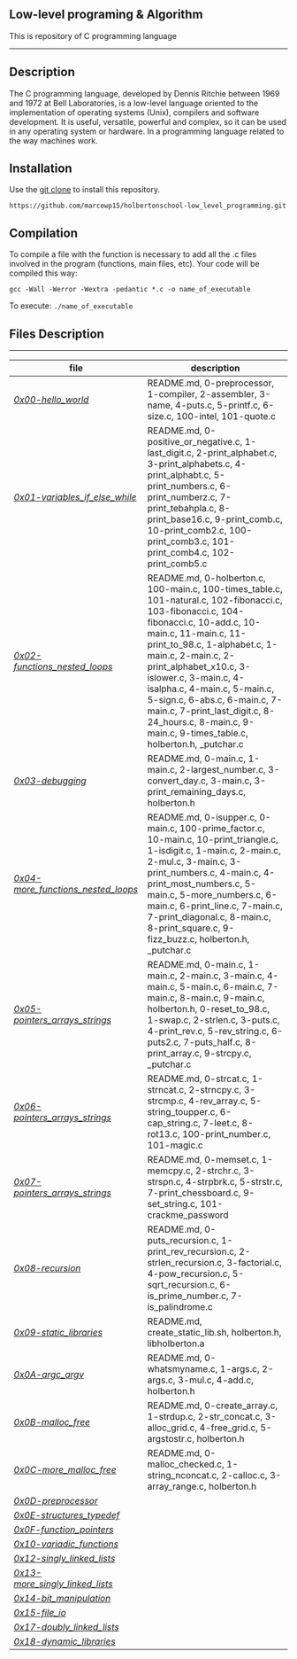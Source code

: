 ## Low-level programing & Algorithm

This is repository of C programming language


--------------------------------------------
## Description
The C programming language, developed by Dennis Ritchie between 1969 and 1972 at Bell Laboratories, is a low-level language oriented to the implementation of operating systems (Unix), compilers and software development. It is useful, versatile, powerful and complex, so it can be used in any operating system or hardware.
In a programming language related to the way machines work.

## Installation

Use the  [git clone](https://github.com/marcewp15/holbertonschool-low_level_programming)  to install this repository.

```
https://github.com/marcewp15/holbertonschool-low_level_programming.git
```

## **Compilation**

To compile a file with the function is necessary to add all the .c files involved in the program (functions, main files, etc). Your code will be compiled this way:

```
gcc -Wall -Werror -Wextra -pedantic *.c -o name_of_executable

```

To execute:  `./name_of_executable`



## Files Description
--------------------------------------
|file|description|
|--|--|
|*[0x00-hello_world](https://github.com/marcewp15/holbertonschool-low_level_programming/tree/master/0x00-hello_world "0x00-hello_world")*|README.md, 0-preprocessor, 1-compiler, 2-assembler, 3-name, 4-puts.c, 5-printf.c, 6-size.c, 100-intel, 101-quote.c|
|*[0x01-variables_if_else_while](https://github.com/marcewp15/holbertonschool-low_level_programming/tree/master/0x01-variables_if_else_while "0x01-variables_if_else_while")*|README.md, 0-positive_or_negative.c, 1-last_digit.c, 2-print_alphabet.c, 3-print_alphabets.c, 4-print_alphabt.c, 5-print_numbers.c, 6-print_numberz.c, 7-print_tebahpla.c, 8-print_base16.c, 9-print_comb.c, 10-print_comb2.c, 100-print_comb3.c, 101-print_comb4.c, 102-print_comb5.c|
|*[0x02-functions_nested_loops](https://github.com/marcewp15/holbertonschool-low_level_programming/tree/master/0x02-functions_nested_loops "0x02-functions_nested_loops")*|README.md, 0-holberton.c, 100-main.c, 100-times_table.c, 101-natural.c, 102-fibonacci.c, 103-fibonacci.c, 104-fibonacci.c, 10-add.c, 10-main.c, 11-main.c, 11-print_to_98.c, 1-alphabet.c, 1-main.c, 2-main.c, 2-print_alphabet_x10.c, 3-islower.c, 3-main.c, 4-isalpha.c, 4-main.c, 5-main.c, 5-sign.c, 6-abs.c, 6-main.c, 7-main.c, 7-print_last_digit.c, 8-24_hours.c, 8-main.c, 9-main.c, 9-times_table.c, holberton.h, _putchar.c|
|*[0x03-debugging](https://github.com/marcewp15/holbertonschool-low_level_programming/tree/master/0x03-debugging "0x03-debugging")*|README.md, 0-main.c, 1-main.c, 2-largest_number.c, 3-convert_day.c, 3-main.c, 3-print_remaining_days.c, holberton.h|
|*[0x04-more_functions_nested_loops](https://github.com/marcewp15/holbertonschool-low_level_programming/tree/master/0x04-more_functions_nested_loops "0x04-more_functions_nested_loops")*|README.md, 0-isupper.c, 0-main.c, 100-prime_factor.c, 10-main.c, 10-print_triangle.c, 1-isdigit.c, 1-main.c, 2-main.c, 2-mul.c, 3-main.c, 3-print_numbers.c, 4-main.c, 4-print_most_numbers.c, 5-main.c, 5-more_numbers.c, 6-main.c, 6-print_line.c, 7-main.c, 7-print_diagonal.c, 8-main.c, 8-print_square.c, 9-fizz_buzz.c, holberton.h, _putchar.c|
|*[0x05-pointers_arrays_strings](https://github.com/marcewp15/holbertonschool-low_level_programming/tree/master/0x05-pointers_arrays_strings "0x05-pointers_arrays_strings")*|README.md, 0-main.c, 1-main.c, 2-main.c, 3-main.c, 4-main.c, 5-main.c, 6-main.c, 7-main.c, 8-main.c, 9-main.c, holberton.h, 0-reset_to_98.c, 1-swap.c, 2-strlen.c, 3-puts.c, 4-print_rev.c, 5-rev_string.c, 6-puts2.c, 7-puts_half.c, 8-print_array.c, 9-strcpy.c, _putchar.c|
|*[0x06-pointers_arrays_strings](https://github.com/marcewp15/holbertonschool-low_level_programming/tree/master/0x06-pointers_arrays_strings "0x06-pointers_arrays_strings")*|README.md, 0-strcat.c, 1-strncat.c, 2-strncpy.c, 3-strcmp.c, 4-rev_array.c, 5-string_toupper.c, 6-cap_string.c, 7-leet.c, 8-rot13.c, 100-print_number.c, 101-magic.c|
|*[0x07-pointers_arrays_strings](https://github.com/marcewp15/holbertonschool-low_level_programming/tree/master/0x07-pointers_arrays_strings "0x07-pointers_arrays_strings")*|README.md, 0-memset.c, 1-memcpy.c, 2-strchr.c, 3-strspn.c, 4-strpbrk.c, 5-strstr.c, 7-print_chessboard.c, 9-set_string.c, 101-crackme_password
|*[0x08-recursion](https://github.com/marcewp15/holbertonschool-low_level_programming/tree/master/0x08-recursion "0x08-recursion")*|README.md, 0-puts_recursion.c, 1-print_rev_recursion.c, 2-strlen_recursion.c, 3-factorial.c, 4-pow_recursion.c, 5-sqrt_recursion.c, 6-is_prime_number.c, 7-is_palindrome.c|
|*[0x09-static_libraries](https://github.com/marcewp15/holbertonschool-low_level_programming/tree/master/0x09-static_libraries "0x09-static_libraries")*|README.md, create_static_lib.sh, holberton.h, libholberton.a|
|*[0x0A-argc_argv](https://github.com/marcewp15/holbertonschool-low_level_programming/tree/master/0x0A-argc_argv "0x0A-argc_argv")*|README.md, 0-whatsmyname.c, 1-args.c, 2-args.c, 3-mul.c, 4-add.c, holberton.h|
|*[0x0B-malloc_free](https://github.com/marcewp15/holbertonschool-low_level_programming/tree/master/0x0B-malloc_free "0x0B-malloc_free")*|README.md, 0-create_array.c, 1-strdup.c, 2-str_concat.c, 3-alloc_grid.c, 4-free_grid.c, 5-argstostr.c, holberton.h|
|*[0x0C-more_malloc_free](https://github.com/marcewp15/holbertonschool-low_level_programming/tree/master/0x0C-more_malloc_free "0x0C-more_malloc_free")*|README.md, 0-malloc_checked.c, 1-string_nconcat.c, 2-calloc.c, 3-array_range.c, holberton.h|
|*[0x0D-preprocessor](https://github.com/marcewp15/holbertonschool-low_level_programming/tree/master/0x0D-preprocessor "0x0D-preprocessor")*||
|*[0x0E-structures_typedef](https://github.com/marcewp15/holbertonschool-low_level_programming/tree/master/0x0E-structures_typedef "0x0E-structures_typedef")*||
|*[0x0F-function_pointers](https://github.com/marcewp15/holbertonschool-low_level_programming/tree/master/0x0F-function_pointers "0x0F-function_pointers")*||
|*[0x10-variadic_functions](https://github.com/marcewp15/holbertonschool-low_level_programming/tree/master/0x10-variadic_functions "0x10-variadic_functions")*||
|*[0x12-singly_linked_lists](https://github.com/marcewp15/holbertonschool-low_level_programming/tree/master/0x12-singly_linked_lists "0x12-singly_linked_lists")*||
|*[0x13-more_singly_linked_lists](https://github.com/marcewp15/holbertonschool-low_level_programming/tree/master/0x13-more_singly_linked_lists "0x13-more_singly_linked_lists")*||
|*[0x14-bit_manipulation](https://github.com/marcewp15/holbertonschool-low_level_programming/tree/master/0x14-bit_manipulation "0x14-bit_manipulation")*||
|*[0x15-file_io](https://github.com/marcewp15/holbertonschool-low_level_programming/tree/master/0x15-file_io "0x15-file_io")*||
|*[0x17-doubly_linked_lists](https://github.com/marcewp15/holbertonschool-low_level_programming/tree/master/0x17-doubly_linked_lists "0x17-doubly_linked_lists")*||
|*[0x18-dynamic_libraries](https://github.com/marcewp15/holbertonschool-low_level_programming/tree/master/0x18-dynamic_libraries "0x18-dynamic_libraries")*||
